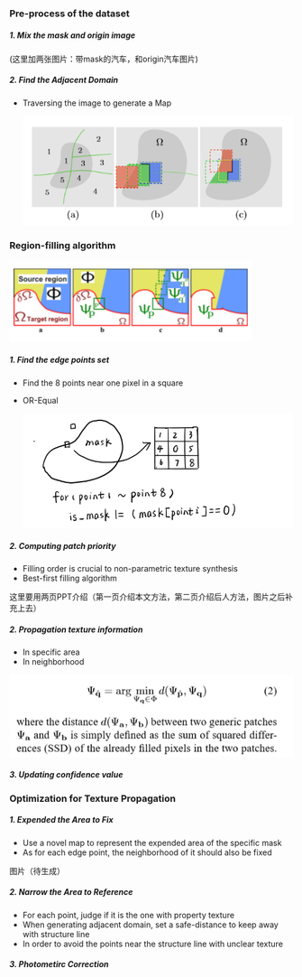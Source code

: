 ### Pre-process of the dataset

##### 1. Mix the mask and origin image

(这里加两张图片：带mask的汽车，和origin汽车图片)

##### 2. Find the Adjacent Domain

- Traversing the image to generate a Map

  ![1560051175606](.\1560051175606.png)

### Region-filling algorithm

![img](./1560050536223.png?lastModify=1560050819?lastModify=1560050819)

##### 1. Find the edge points set

- Find the 8 points near one pixel in a square

- OR-Equal

  ![1560051984437](.\1560051984437.png)  

##### 2. Computing patch priority

- Filling order is crucial to non-parametric texture synthesis
- Best-first filling algorithm

这里要用两页PPT介绍（第一页介绍本文方法，第二页介绍后人方法，图片之后补充上去）

##### 2. Propagation texture information

- In specific area
- In neighborhood

![1560060665906](.\1560060665906.png)

##### 3. Updating confidence value

### Optimization for Texture Propagation

##### 1. Expended the Area to Fix

- Use a novel map to represent the expended area of the specific mask
- As for each edge point, the neighborhood of it should also be fixed

图片（待生成）

##### 2. Narrow the Area to Reference

- For each point, judge if it is the one with property texture
- When generating adjacent domain, set a safe-distance to keep away with structure line
- In order to avoid the points near the structure line with unclear texture

##### 3. Photometirc Correction





